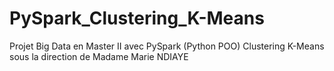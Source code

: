 # PySpark_Clustering_K-Means
Projet Big Data en Master II avec PySpark (Python POO) Clustering K-Means sous la direction de Madame Marie NDIAYE
